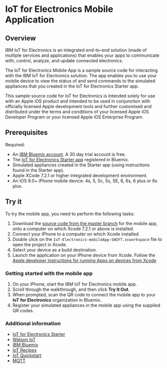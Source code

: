 # IoT for Electronics Mobile Application

## Overview
IBM IoT for Electronics is an integrated end-to-end solution (made of multiple services and applications) that enables your apps to communicate with, control, analyze, and update connected electronics.  

The IoT for Electronics Mobile App is a sample source code for interacting with the IBM IoT for Electronics solution. The app enables you to use your mobile device to view the status of and send commands to the simulated appliances that you created in the IoT for Electronics Starter app.

This sample source code for IoT for Electronics is intended solely for use with an Apple iOS product and intended to be used in conjunction with officially licensed Apple development tools and further customised and distributed under the terms and conditions of your licensed Apple iOS Developer Program or your licensed Apple iOS Enterprise Program. 

## Prerequisites
Required:
- An [IBM Bluemix account](https://console.ng.bluemix.net/). A 30 day trial account is free.
- The [IoT for Electronics Starter app](https://new-console.ng.bluemix.net/catalog/starters/iot-for-electronics-starter/) registered in Bluemix.
- Simulated appliances created in the Starter app (using instructions found in the Starter app).
- Apple XCode 7.2.1 or higher integrated development environment.
- An IOS 9.0+ iPhone mobile device: 4s, 5, 5c, 5s, SE, 6, 6s, 6 plus or 6s plus.

## Try it
To try the mobile app, you need to perform the following tasks:

1. Download the [source code from the master branch](https://github.com/ibm-watson-iot/iote-mobile/archive/master.zip) for the mobile app, onto a computer on which Xcode 7.2.1 or above is installed.
2. Connect your iPhone to a computer on which Xcode installed.
2. Double click on the `IoT-Electronics-mobileApp-SWIFT.xcworkspace` file to open the project in Xcode.
3. Select your device as a build destination.
4. Launch the application on your iPhone device from Xcode. Follow the [Apple developer instructions for running Apps on devices from Xcode](https://developer.apple.com/library/mac/documentation/IDEs/Conceptual/AppDistributionGuide/LaunchingYourApponDevices/LaunchingYourApponDevices.html) 

### Getting started with the mobile app
1. On your iPhone, start the IBM IoT for Electronics mobile app.
2. Scroll through the walkthrough, and then click **Try It Out**.
3. When prompted, scan the QR code to connect the mobile app to your **IoT for Electronics** organization in Bluemix.  
4. Register your simulated appliances in the mobile app using the supplied QR codes.

### Additional information
- [IoT for Electronics Starter](https://new-console.ng.bluemix.net/docs/starters/IotElectronics/iotelectronics_overview.html)
- [Watson IoT](https://internetofthings.ibmcloud.com)
- [IBM Bluemix](https://console.ng.bluemix.net/)
- [IoT Recipes](https://developer.ibm.com/iot/)
- [IoT Quickstart](http://quickstart.internetofthings.ibmcloud.com/#/)
- [MQTT](http://mqtt.org/)

